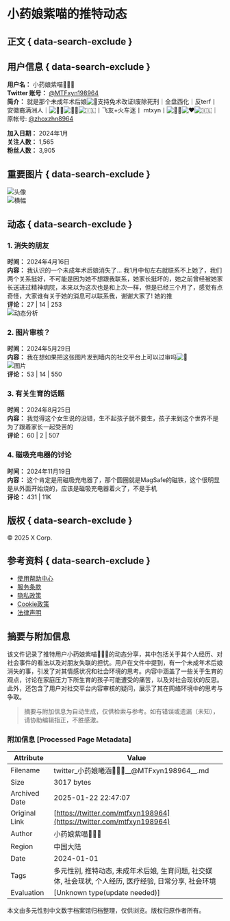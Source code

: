 # 小药娘紫喵的推特动态

## 正文 { data-search-exclude }


## 用户信息 { data-search-exclude }
**用户名：** 小药娘紫喵🍥🏳️‍⚧️  
**Twitter 账号：** [@MTFxyn198964](https://twitter.com/MTFxyn198964)  
**简介：** 就是那个未成年术后娘![🥺](https://abs-0.twimg.com/emoji/v2/svg/1f97a.svg)支持免术改证Ⅰ废除死刑｜全盘西化｜反terf丨安徽裔满洲人｜![🏳️‍⚧️](https://abs-0.twimg.com/emoji/v2/svg/1f3f3-fe0f-200d-26a7-fe0f.svg)![🏳️‍🌈](https://abs-0.twimg.com/emoji/v2/svg/1f3f3-fe0f-200d-1f308.svg)![🇮🇱](https://abs-0.twimg.com/emoji/v2/svg/1f1ee-1f1f1.svg)丨飞友+火车迷丨 mtxyn丨![🏳️‍⚧️](https://abs-0.twimg.com/emoji/v2/svg/1f3f3-fe0f-200d-26a7-fe0f.svg)![❤️](https://abs-0.twimg.com/emoji/v2/svg/2764.svg)![🇮🇱](https://abs-0.twimg.com/emoji/v2/svg/1f1ee-1f1f1.svg)｜原帐号: [@zhoxzhn8964](https://twitter.com/zhoxzhn8964)  

**加入日期：** 2024年1月  
**关注人数：** 1,565  
**粉丝人数：** 3,905  

## 重要图片 { data-search-exclude }
![头像](https://pbs.twimg.com/profile_images/1806207869802708992/sB3Dkpjc_200x200.jpg)  
![横幅](https://pbs.twimg.com/profile_banners/1751084762016681984/1725965394/600x200)

## 动态 { data-search-exclude }

### 1. 消失的朋友
**时间：** 2024年4月16日  
**内容：** 我认识的一个未成年术后娘消失了… 我1月中旬左右就联系不上她了，我们两个关系挺好，不可能是因为她不想跟我联系，她家长挺坏的，她之前曾经被她家长送进过精神病院，本来以为这次也是和上次一样，但是已经三个月了，感觉有点奇怪，大家谁有关于她的消息可以联系我，谢谢大家了! 她的推  
**评论：** 27  |  14  |  253  
![动态分析](https://pbs.twimg.com/profile_images/1806207869802708992/sB3Dkpjc_normal.jpg)

### 2. 图片审核？
**时间：** 2024年5月29日  
**内容：** 我在想如果把这张图片发到墙内的社交平台上可以过审吗![🤔](https://abs-0.twimg.com/emoji/v2/svg/1f914.svg)  
![图片](https://pbs.twimg.com/media/GOw9Ql6aMAMD8Mx?format=jpg&name=small)  
**评论：** 53  |  14  |  550  

### 3. 有关生育的话题
**时间：** 2024年8月25日  
**内容：** 我觉得这个女生说的没错，生不起孩子就不要生，孩子来到这个世界不是为了跟着家长一起受苦的  
**评论：** 60  |  2  |  507  

### 4. 磁吸充电器的讨论
**时间：** 2024年11月19日  
**内容：** 这个肯定是用磁吸充电器了，那个圆圈就是MagSafe的磁铁，这个很明显是从外面开始烧的，应该是磁吸充电器着火了，不是手机  
**评论：** 431  |  11K  

## 版权 { data-search-exclude }
© 2025 X Corp.  

## 参考资料 { data-search-exclude }
- [使用帮助中心](https://help.x.com/using-x/x-supported-browsers)
- [服务条款](https://twitter.com/tos)
- [隐私政策](https://twitter.com/privacy)
- [Cookie政策](https://support.twitter.com/articles/20170514)
- [法律声明](https://legal.twitter.com/imprint.html)
<!-- tcd_original_link https://twitter.com/mtfxyn198964 -->


## 摘要与附加信息

<!-- tcd_abstract -->
该文件记录了推特用户小药娘紫喵🍥🏳️‍⚧️的动态分享，其中包括关于其个人经历、对社会事件的看法以及对朋友失联的担忧。用户在文件中提到，有一个未成年术后娘消失的事，引发了对其情感状况和社会环境的思考。内容中涵盖了一些关于生育的观点，讨论在家庭压力下所生育的孩子可能遭受的痛苦，以及对社会现状的反思。此外，还包含了用户对社交平台内容审核的疑问，展示了其在网络环境中的思考与争取。
<!-- tcd_abstract_end -->

> 摘要与附加信息为自动生成，仅供检索与参考。如有错误或遗漏（未知），请协助编辑指正，不胜感激。

### 附加信息 [Processed Page Metadata]

| Attribute       | Value                                  |
|-----------------|----------------------------------------|
| Filename        | twitter_小药娘曦涵🍥🏳️‍⚧️__@MTFxyn198964__.md                             |
| Size            | 3017 bytes                           |
| Archived Date   | 2025-01-22 22:47:07                             |
| Original Link   | [https://twitter.com/mtfxyn198964](https://twitter.com/mtfxyn198964)                       |
| Author          | 小药娘紫喵🍥🏳️‍⚧️                               |
| Region          | 中国大陆                               |
| Date            | 2024-01-01                                 |
| Tags            | 多元性别, 推特动态, 未成年术后娘, 生育问题, 社交媒体, 社会现状, 个人经历, 医疗经验, 日常分享, 社会环境                                 |
| Evaluation            | [Unknown type(update needed)]                                 |
<!-- tcd_table_end -->

本文由多元性别中文数字档案馆归档整理，仅供浏览。版权归原作者所有。
